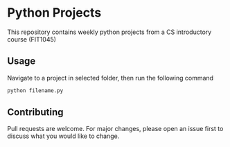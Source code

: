 
# Python Projects

This repository contains weekly python projects from a CS introductory course (FIT1045)

## Usage
Navigate to a project in selected folder, then run the following command

```python
python filename.py
```

## Contributing

Pull requests are welcome. For major changes, please open an issue first
to discuss what you would like to change.
